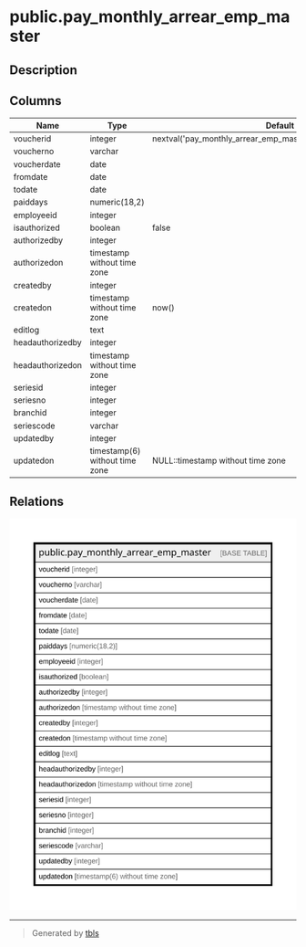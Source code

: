 # public.pay_monthly_arrear_emp_master

## Description

## Columns

| Name | Type | Default | Nullable | Children | Parents | Comment |
| ---- | ---- | ------- | -------- | -------- | ------- | ------- |
| voucherid | integer | nextval('pay_monthly_arrear_emp_master_voucherid_seq'::regclass) | false |  |  |  |
| voucherno | varchar |  | false |  |  |  |
| voucherdate | date |  | false |  |  |  |
| fromdate | date |  | false |  |  |  |
| todate | date |  | false |  |  |  |
| paiddays | numeric(18,2) |  | true |  |  |  |
| employeeid | integer |  | false |  |  |  |
| isauthorized | boolean | false | false |  |  |  |
| authorizedby | integer |  | true |  |  |  |
| authorizedon | timestamp without time zone |  | true |  |  |  |
| createdby | integer |  | true |  |  |  |
| createdon | timestamp without time zone | now() | true |  |  |  |
| editlog | text |  | true |  |  |  |
| headauthorizedby | integer |  | true |  |  |  |
| headauthorizedon | timestamp without time zone |  | true |  |  |  |
| seriesid | integer |  | true |  |  |  |
| seriesno | integer |  | true |  |  |  |
| branchid | integer |  | true |  |  |  |
| seriescode | varchar |  | true |  |  |  |
| updatedby | integer |  | true |  |  |  |
| updatedon | timestamp(6) without time zone | NULL::timestamp without time zone | true |  |  |  |

## Relations

![er](public.pay_monthly_arrear_emp_master.svg)

---

> Generated by [tbls](https://github.com/k1LoW/tbls)
